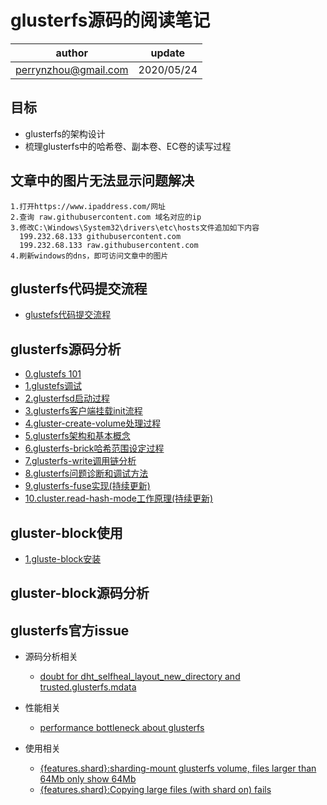 #  glusterfs源码的阅读笔记

| author | update |
| ------ | ------ |
| perrynzhou@gmail.com | 2020/05/24 |

## 目标

- glusterfs的架构设计
- 梳理glusterfs中的哈希卷、副本卷、EC卷的读写过程

## 文章中的图片无法显示问题解决

```
1.打开https://www.ipaddress.com/网址
2.查询 raw.githubusercontent.com 域名对应的ip
3.修改C:\Windows\System32\drivers\etc\hosts文件追加如下内容
  199.232.68.133 githubusercontent.com
  199.232.68.133 raw.githubusercontent.com
4.刷新windows的dns，即可访问文章中的图片
```

## glusterfs代码提交流程
- [glustefs代码提交流程](./document/glusterfs/glusterfs代码提交流程.md)

  
## glusterfs源码分析
- [0.glustefs 101](./document/glusterfs101-courses)
- [1.glustefs调试](./document/glusterfs/glusterfs调试.md)
- [2.glusterfsd启动过程](./document/glusterfs/glusterfsd启动过程.md)
- [3.glusterfs客户端挂载init流程](./document/glusterfs/glusterfs客户端挂载init流程.md)
- [4.gluster-create-volume处理过程](./document/glusterfs/gluster-create-volume处理过程.md)
- [5.glusterfs架构和基本概念](./document/glusterfs/glusterfs架构和基本概念.md)
- [6.glusterfs-brick哈希范围设定过程](./document/glusterfs/glusterfs-brick哈希范围设定过程.md)
- [7.glusterfs-write调用链分析](./document/glusterfs/glusterfs-write调用链分析.md)
- [8.glusterfs问题诊断和调试方法](./document/glusterfs/glusterfs问题诊断和调试方法.md)
- [9.glusterfs-fuse实现(持续更新)](./document/glusterfs/glusterfs-fuse实现.md)
- [10.cluster.read-hash-mode工作原理(持续更新)](./document/glusterfs/cluster.read-hash-mode工作原理.md)

## gluster-block使用
- [1.gluste-block安装](./document/gluster-block/gluste-block介绍.md)
## gluster-block源码分析



## glusterfs官方issue

- 源码分析相关
  - [doubt for dht_selfheal_layout_new_directory and trusted.glusterfs.mdata](https://github.com/gluster/glusterfs/issues/1467)

- 性能相关
  - [performance bottleneck about glusterfs](https://github.com/gluster/glusterfs/issues/1462)
- 使用相关 
  - [{features.shard}:sharding-mount glusterfs volume, files larger than 64Mb only show 64Mb](https://github.com/gluster/glusterfs/issues/1384)
  - [{features.shard}:Copying large files (with shard on) fails](https://github.com/gluster/glusterfs/issues/1474)